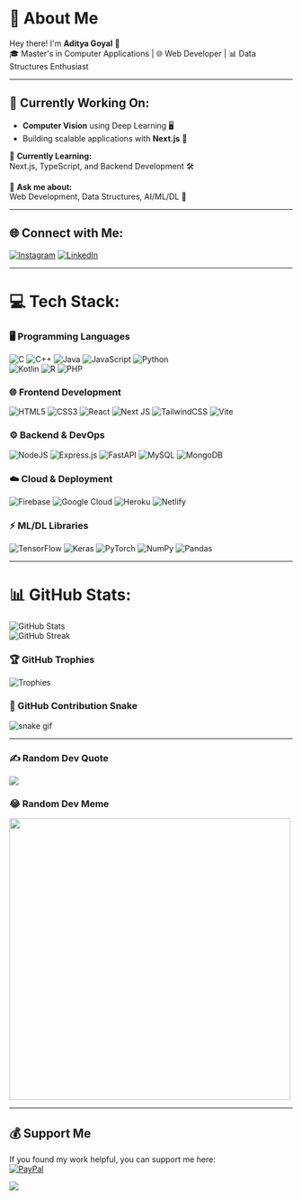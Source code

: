 # 💫 About Me
Hey there! I'm **Aditya Goyal** 👋  
🎓 Master's in Computer Applications | 🌐 Web Developer | 📊 Data Structures Enthusiast

---

## 🔭 Currently Working On:
- **Computer Vision** using Deep Learning 🖥️
- Building scalable applications with **Next.js** 🚀

🌱 **Currently Learning:**  
Next.js, TypeScript, and Backend Development 🛠️

💬 **Ask me about:**  
Web Development, Data Structures, AI/ML/DL 🤖

---

## 🌐 Connect with Me:
[![Instagram](https://img.shields.io/badge/Instagram-%23E4405F.svg?logo=Instagram&logoColor=white)](https://instagram.com/__.adityagoyal) 
[![LinkedIn](https://img.shields.io/badge/LinkedIn-%230A66C2.svg?logo=LinkedIn&logoColor=white)](https://linkedin.com/in/aditya-goyal)

---

# 💻 Tech Stack:

### 🖥️ Programming Languages
![C](https://img.shields.io/badge/C-%2300599C.svg?style=flat&logo=c&logoColor=white) 
![C++](https://img.shields.io/badge/C++-%2300599C.svg?style=flat&logo=c%2B%2B&logoColor=white) 
![Java](https://img.shields.io/badge/Java-%23ED8B00.svg?style=flat&logo=openjdk&logoColor=white) 
![JavaScript](https://img.shields.io/badge/JavaScript-%23323330.svg?style=flat&logo=javascript&logoColor=%23F7DF1E) 
![Python](https://img.shields.io/badge/Python-3670A0?style=flat&logo=python&logoColor=ffdd54)  
![Kotlin](https://img.shields.io/badge/Kotlin-%237F52FF.svg?style=flat&logo=kotlin&logoColor=white) 
![R](https://img.shields.io/badge/R-%23276DC3.svg?style=flat&logo=r&logoColor=white) 
![PHP](https://img.shields.io/badge/PHP-%23777BB4.svg?style=flat&logo=php&logoColor=white)

### 🌐 Frontend Development
![HTML5](https://img.shields.io/badge/HTML5-%23E34F26.svg?style=flat&logo=html5&logoColor=white) 
![CSS3](https://img.shields.io/badge/CSS3-%231572B6.svg?style=flat&logo=css3&logoColor=white) 
![React](https://img.shields.io/badge/React-%2320232a.svg?style=flat&logo=react&logoColor=%2361DAFB) 
![Next JS](https://img.shields.io/badge/Next-black?style=flat&logo=next.js&logoColor=white) 
![TailwindCSS](https://img.shields.io/badge/TailwindCSS-%2338B2AC.svg?style=flat&logo=tailwind-css&logoColor=white) 
![Vite](https://img.shields.io/badge/Vite-%23646CFF.svg?style=flat&logo=vite&logoColor=white)

### ⚙️ Backend & DevOps
![NodeJS](https://img.shields.io/badge/Node.js-6DA55F?style=flat&logo=node.js&logoColor=white) 
![Express.js](https://img.shields.io/badge/Express.js-%23404d59.svg?style=flat&logo=express&logoColor=%2361DAFB) 
![FastAPI](https://img.shields.io/badge/FastAPI-005571?style=flat&logo=fastapi) 
![MySQL](https://img.shields.io/badge/MySQL-%2300000f.svg?style=flat&logo=mysql&logoColor=white) 
![MongoDB](https://img.shields.io/badge/MongoDB-%234ea94b.svg?style=flat&logo=mongodb&logoColor=white)

### ☁️ Cloud & Deployment
![Firebase](https://img.shields.io/badge/Firebase-039BE5?style=flat&logo=firebase&logoColor=white) 
![Google Cloud](https://img.shields.io/badge/GoogleCloud-%234285F4.svg?style=flat&logo=google-cloud&logoColor=white) 
![Heroku](https://img.shields.io/badge/Heroku-%23430098.svg?style=flat&logo=heroku&logoColor=white) 
![Netlify](https://img.shields.io/badge/Netlify-%23000000.svg?style=flat&logo=netlify&logoColor=#00C7B7)

### ⚡ ML/DL Libraries
![TensorFlow](https://img.shields.io/badge/TensorFlow-%23FF6F00.svg?style=flat&logo=tensorflow&logoColor=white) 
![Keras](https://img.shields.io/badge/Keras-%23D00000.svg?style=flat&logo=keras&logoColor=white) 
![PyTorch](https://img.shields.io/badge/PyTorch-%23EE4C2C.svg?style=flat&logo=pytorch&logoColor=white) 
![NumPy](https://img.shields.io/badge/NumPy-%23013243.svg?style=flat&logo=numpy&logoColor=white) 
![Pandas](https://img.shields.io/badge/Pandas-%23150458.svg?style=flat&logo=pandas&logoColor=white)

---

# 📊 GitHub Stats:
![GitHub Stats](https://github-readme-stats.vercel.app/api?username=adityagoyal200&theme=radical&show_icons=true)  
![GitHub Streak](https://github-readme-streak-stats.herokuapp.com/?user=adityagoyal200&theme=radical)

### 🏆 GitHub Trophies
![Trophies](https://github-profile-trophy.vercel.app/?username=adityagoyal200&theme=monokai&no-frame=true&margin-w=4)

### 🐍 GitHub Contribution Snake
![snake gif](https://github.com/adityagoyal200/adityagoyal200/blob/output/github-contribution-grid-snake.svg)

---

### ✍️ Random Dev Quote
![](https://quotes-github-readme.vercel.app/api?type=horizontal&theme=merko)

### 😂 Random Dev Meme
<img src="https://random-memer.vercel.app/" width="500"/>

---

## 💰 Support Me
If you found my work helpful, you can support me here:  
[![PayPal](https://img.shields.io/badge/PayPal-00457C?style=for-the-badge&logo=paypal&logoColor=white)](https://paypal.me/@adityaGoyal3815)

[![](https://visitcount.itsvg.in/api?id=adityagoyal200&label=Profile%20Views&pretty=false)](https://visitcount.itsvg.in)
